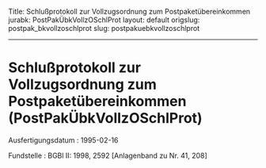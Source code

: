 Title: Schlußprotokoll zur Vollzugsordnung zum Postpaketübereinkommen
jurabk: PostPakÜbkVollzOSchlProt
layout: default
origslug: postpak_bkvollzoschlprot
slug: postpakuebkvollzoschlprot

---

# Schlußprotokoll zur Vollzugsordnung zum Postpaketübereinkommen (PostPakÜbkVollzOSchlProt)

Ausfertigungsdatum
:   1995-02-16

Fundstelle
:   BGBl II: 1998, 2592 [Anlagenband zu Nr. 41, 208]

